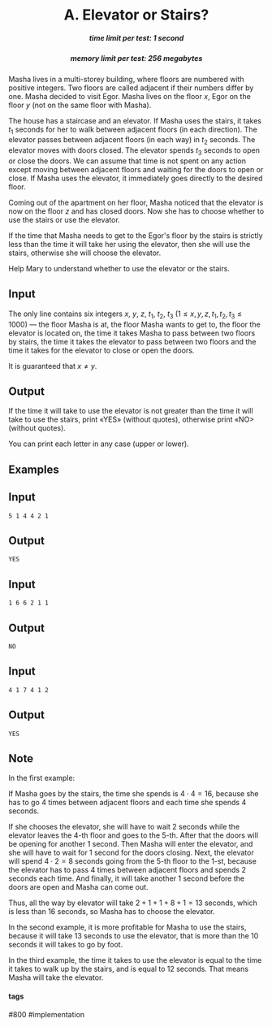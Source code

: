 <h1 style='text-align: center;'> A. Elevator or Stairs?</h1>

<h5 style='text-align: center;'>time limit per test: 1 second</h5>
<h5 style='text-align: center;'>memory limit per test: 256 megabytes</h5>

Masha lives in a multi-storey building, where floors are numbered with positive integers. Two floors are called adjacent if their numbers differ by one. Masha decided to visit Egor. Masha lives on the floor $x$, Egor on the floor $y$ (not on the same floor with Masha).

The house has a staircase and an elevator. If Masha uses the stairs, it takes $t_1$ seconds for her to walk between adjacent floors (in each direction). The elevator passes between adjacent floors (in each way) in $t_2$ seconds. The elevator moves with doors closed. The elevator spends $t_3$ seconds to open or close the doors. We can assume that time is not spent on any action except moving between adjacent floors and waiting for the doors to open or close. If Masha uses the elevator, it immediately goes directly to the desired floor.

Coming out of the apartment on her floor, Masha noticed that the elevator is now on the floor $z$ and has closed doors. Now she has to choose whether to use the stairs or use the elevator. 

If the time that Masha needs to get to the Egor's floor by the stairs is strictly less than the time it will take her using the elevator, then she will use the stairs, otherwise she will choose the elevator.

Help Mary to understand whether to use the elevator or the stairs.

## Input

The only line contains six integers $x$, $y$, $z$, $t_1$, $t_2$, $t_3$ ($1 \leq x, y, z, t_1, t_2, t_3 \leq 1000$) — the floor Masha is at, the floor Masha wants to get to, the floor the elevator is located on, the time it takes Masha to pass between two floors by stairs, the time it takes the elevator to pass between two floors and the time it takes for the elevator to close or open the doors.

It is guaranteed that $x \ne y$.

## Output

If the time it will take to use the elevator is not greater than the time it will take to use the stairs, print «YES» (without quotes), otherwise print «NO> (without quotes).

You can print each letter in any case (upper or lower).

## Examples

## Input


```
5 1 4 4 2 1  

```
## Output


```
YES
```
## Input


```
1 6 6 2 1 1  

```
## Output


```
NO
```
## Input


```
4 1 7 4 1 2  

```
## Output


```
YES
```
## Note

In the first example:

If Masha goes by the stairs, the time she spends is $4 \cdot 4 = 16$, because she has to go $4$ times between adjacent floors and each time she spends $4$ seconds. 

If she chooses the elevator, she will have to wait $2$ seconds while the elevator leaves the $4$-th floor and goes to the $5$-th. After that the doors will be opening for another $1$ second. Then Masha will enter the elevator, and she will have to wait for $1$ second for the doors closing. Next, the elevator will spend $4 \cdot 2 = 8$ seconds going from the $5$-th floor to the $1$-st, because the elevator has to pass $4$ times between adjacent floors and spends $2$ seconds each time. And finally, it will take another $1$ second before the doors are open and Masha can come out. 

Thus, all the way by elevator will take $2 + 1 + 1 + 8 + 1 = 13$ seconds, which is less than $16$ seconds, so Masha has to choose the elevator.

In the second example, it is more profitable for Masha to use the stairs, because it will take $13$ seconds to use the elevator, that is more than the $10$ seconds it will takes to go by foot.

In the third example, the time it takes to use the elevator is equal to the time it takes to walk up by the stairs, and is equal to $12$ seconds. That means Masha will take the elevator.



#### tags 

#800 #implementation 